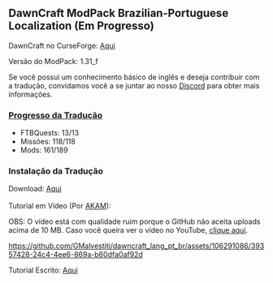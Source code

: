 ## DawnCraft ModPack Brazilian-Portuguese Localization (Em Progresso)

DawnCraft no CurseForge: [Aqui](https://www.curseforge.com/minecraft/modpacks/dawn-craft "DawnCraft - An Adventure RPG Modpack")

Versão do ModPack: 1.31_f

Se você possui um conhecimento básico de inglês e deseja contribuir com a tradução, convidamos você a se juntar ao nosso [Discord](https://discord.gg/QQxckfPWvz "DawnCraft - Tradução pt_br") para obter mais informações.

### [Progresso da Tradução](https://github.com/GMalvestiti/dawncraft_lang_pt_br/wiki/Progresso)
 - FTBQuests: 13/13
 - Missões: 118/118
 - Mods: 161/189

### Instalação da Tradução

Download: [Aqui](https://github.com/GMalvestiti/dawncraft_lang_pt_br/archive/refs/heads/main.zip)<br><br>
Tutorial em Vídeo (Por [AKAM](https://www.akamgaming.com.br/)):<br>

OBS: O vídeo está com qualidade ruim porque o GitHub não aceita uploads acima de 10 MB. Caso você queira ver o vídeo no YouTube, [clique aqui](https://www.youtube.com/watch?v=nwmmuDU5ud8&ab_channel=AKAM).<br>

https://github.com/GMalvestiti/dawncraft_lang_pt_br/assets/106291086/39357428-24c4-4ee6-869a-b60dfa0af92d

Tutorial Escrito: [Aqui](https://discord.com/channels/1093965596384833657/1118309439989104721 "Tutorial")
